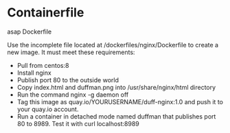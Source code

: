 # Containerfile
asap Dockerfile

Use the incomplete file located at /dockerfiles/nginx/Dockerfile to create a new image. It must meet these requirements:

- Pull from centos:8
- Install nginx
- Publish port 80 to the outside world
- Copy index.html and duffman.png into /usr/share/nginx/html directory
- Run the command nginx -g daemon off
- Tag this image as quay.io/YOURUSERNAME/duff-nginx:1.0 and push it to your quay.io account.
- Run a container in detached mode named duffman that publishes port 80 to 8989. Test it with curl localhost:8989
 